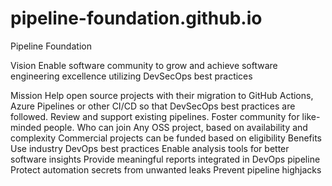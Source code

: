 # pipeline-foundation.github.io

Pipeline Foundation

Vision
Enable software community to grow and achieve software engineering excellence utilizing DevSecOps best practices

Mission
Help open source projects with their migration to GitHub Actions, Azure Pipelines or other CI/CD so that DevSecOps best practices are followed. Review and support existing pipelines. Foster community for like-minded people.
Who can join
Any OSS project, based on availability and complexity
Commercial projects can be funded based on eligibility
Benefits
Use industry DevOps best practices
Enable analysis tools for better software insights
Provide meaningful reports integrated in DevOps pipeline
Protect automation secrets from unwanted leaks
Prevent pipeline highjacks

